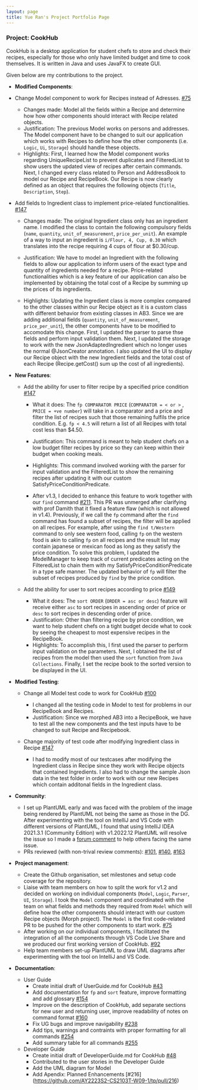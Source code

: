 ```yaml
---
layout: page
title: Yue Ran's Project Portfolio Page
---
```


### Project: CookHub

CookHub is a desktop application for student chefs to store and check their recipes, especially for those who only have limited budget and time to cook themselves.
It is written in Java and uses JavaFX to create GUI.

Given below are my contributions to the project.
* **Modified Components**: 

* Change Model component to work for Recipes instead of Adresses. [\#75](https://github.com/AY2223S2-CS2103T-W09-1/tp/pull/75)

  * Changes made: Model all the fields within a Recipe and determine how how other components should interact with Recipe related objects.
  * Justification: The previous Model works on persons and addresses. The Model component have to be changed to suit our application which works with Recipes to define how the other components (i.e. `Logic`, `Ui`, `Storage`) should handle these objects.
  * Highlights: First, I learned how the Model component works regarding UniqueRecipeList to prevent duplicates and FilteredList to show users the updated view of recipes after certain commands. Next, I changed every class related to Person and AddressBook to model our Recipe and RecipeBook. Our Recipe is now clearly defined as an object that requires the following objects (`Title`, `Description`, `Step`).

* Add fields to Ingredient class to implement price-related functionalities. [\#147](https://github.com/AY2223S2-CS2103T-W09-1/tp/pull/147)

  * Changes made: The original Ingredient class only has an ingredient name. I modified the class to contain the following compulsory fields (`name`, `quantity`, `unit_of_measurement`, `price_per_unit`). An example of a way to input an ingredient is `i/Flour, 4, Cup, 0.30` which translates into the recipe requiring 4 cups of flour at $0.30/cup.
  
  * Justification: We have to model an Ingredient with the following fields to allow our application to inform users of the exact type and quantity of ingredients needed for a recipe. Price-related functionalities which is a key feature of our application can also be implemented by obtaining the total cost of a Recipe by summing up the prices of its ingredients.

  * Highlights: Updating the Ingredient class is more complex compared to the other classes within our Recipe object as it is a custom class with different behavior from existing classes in AB3. Since we are adding additional fields (`quantity`, `unit_of_measurement`, `price_per_unit`), the other components have to be modified to accomodate this change. First, I updated the parser to parse thse fields and perform input validation them. Next, I updated the storage to work with the new JsonAdaptedIngredient which no longer uses the normal @JsonCreator annotation. I also updated the UI to display our Recipe object with the new Ingredient fields and the total cost of each Recipe (Recipe.getCost() sum up the cost of all ingredients).

* **New Features**: 
  * Add the ability for user to filter recipe by a specified price condition
  [\#147](https://github.com/AY2223S2-CS2103T-W09-1/tp/pull/147)
    * What it does: The `fp COMPARATOR PRICE` (`COMPARATOR = < or >` , `PRICE = +ve number`) will take in a comparator and a price and filter the list of recipes such that those remaining fulfils the price condition. E.g. `fp < 4.5` will return a list of all Recipes with total cost less than $4.50.
    * Justification: This command is meant to help student chefs on a low budget filter recipes by price so they can keep within their budget when cooking meals.
    * Highlights: This command involved working with the parser for input validation and the FilteredList to show the remaining recipes after updating it with our custom SatisfyPriceConditionPredicate.

    * After v1.3, I decided to enhance this feature to work together with our `find` command [\#211](https://github.com/AY2223S2-CS2103T-W09-1/tp/pull/211). This PR was unmerged after clarifying with prof Damith that it fixed a feature flaw (which is not allowed in v1.4). Previously, if we call the `fp` command after the `find` command has found a subset of recipes, the filter will be applied on all recipes. For example, after using the `find t/Western` command to only see western food, calling `fp` on the western food is akin to calling `fp` on all recipes and the result list may contain japanese or mexican food as long as they satisfy the price condition. To solve this problem, I updated the ModelManager to keep track of current predicates acting on the FilteredList to chain them with my SatisfyPriceConditionPredicate in a type safe manner. The updated behavior of `fp` will filter the subset of recipes produced by `find` by the price condition.

  * Add the ability for user to sort recipes according to price [\#149](https://github.com/AY2223S2-CS2103T-W09-1/tp/pull/149)
    * What it does: The `sort ORDER` (`ORDER = asc or desc`) feature will receive either `asc` to sort recipes in ascending order of price or `desc` to sort recipes in descending order of price.
    * Justification: Other than filtering recipe by price condition, we want to help student chefs on a tight budget decide what to cook by seeing the cheapest to most expensive recipes in the RecipeBook.
    * Highlights: To accomplish this, I first used the parser to perform input validation on the parameters. Next, I obtained the list of recipes from the model then used the `sort` function from `Java Collections`. Finally, I set the recipe book to the sorted version to be displayed in the UI.

* **Modified Testing**: 
  * Change all Model test code to work for CookHub [\#100](https://github.com/AY2223S2-CS2103T-W09-1/tp/pull/100)
    * I changed all the testing code in Model to test for problems in our RecipeBook and Recipes. 
    * Justification: Since we morphed AB3 into a RecipeBook, we have to test all the new components and the test inputs have to be changed to suit Recipe and Recipebook.

  * Change majority of test code after modifying Ingredient class in Recipe [\#147](https://github.com/AY2223S2-CS2103T-W09-1/tp/pull/147)
    * I had to modify most of our testcases after modifying the Ingredient class in Recipe since they work with Recipe objects that contained Ingredients. I also had to change the sample Json data in the test folder in order to work with our new Recipes which contain additonal fields in the Ingredient class.
  
* **Community**:
  * I set up PlantUML early and was faced with the problem of the image being rendered by PlantUML not being the same as those in the DG. After experimenting with the tool on IntelliJ and VS Code with different versions of PlantUML, I found that using IntelliJ IDEA 2021.3.1 (Community Edition) with v1.2022.12 PlantUML will resolve the issue so I made a [forum comment](https://github.com/nus-cs2103-AY2223S2/forum/issues/266#issuecomment-1477310179) to help others facing the same issue.
  * PRs reviewed (with non-trival review comments): [\#101](https://github.com/AY2223S2-CS2103T-W09-1/tp/pull/101),
  [\#140](https://github.com/AY2223S2-CS2103T-W09-1/tp/pull/140),
  [\#163](https://github.com/AY2223S2-CS2103T-W09-1/tp/pull/163)

* **Project management**:
  * Create the Github organisation, set milestones and setup code coverage for the repository. 
  * Liaise with team members on how to split the work for v1.2 and decided on working on individual components (`Model`, `Logic`, `Parser`, `UI`, `Storage`). I took the `Model` component and coordinated with the team on what fields and methods they required from `Model` which will define how the other components should interact with our custom Recipe objects (Morph project). The `Model` is the first code-related PR to be pushed for the other components to start work. [\#75](https://github.com/AY2223S2-CS2103T-W09-1/tp/pull/75)
  * After working on our individual components, I facilitated the integration of all the components through VS Code Live Share and we produced our first working version of CookHub. [\#92](https://github.com/AY2223S2-CS2103T-W09-1/tp/pull/92)
  * Help team members set-up PlantUML to draw UML diagrams after experimenting with the tool on IntelliJ and VS Code.

* **Documentation**:
  * User Guide
    * Create initial draft of UserGuide.md for CookHub [\#43](https://github.com/AY2223S2-CS2103T-W09-1/tp/pull/43)
    * Add documentation for `fp` and `sort` feature, improve formatting and add glossary [\#154](https://github.com/AY2223S2-CS2103T-W09-1/tp/pull/154)
    * Improve on the description of CookHub, add separate sections for new user and returning user, improve readability of notes on command format [\#160](https://github.com/AY2223S2-CS2103T-W09-1/tp/pull/160)
    * Fix UG bugs and improve navigability [\#238](https://github.com/AY2223S2-CS2103T-W09-1/tp/pull/238)
    * Add tips, warnings and contraints with proper formatting for all commands [\#254](https://github.com/AY2223S2-CS2103T-W09-1/tp/pull/254) 
    * Add summary table for all commands [\#255](https://github.com/AY2223S2-CS2103T-W09-1/tp/pull/255)
  * Developer Guide
    * Create initial draft of DeveloperGuide.md for CookHub [\#48](https://github.com/AY2223S2-CS2103T-W09-1/tp/pull/48)
    * Contributed to the user stories in the Developer Guide
    * Add the UML diagram for Model
    * Add Apendix: Planned Enhancements [\#216] (https://github.com/AY2223S2-CS2103T-W09-1/tp/pull/216)
